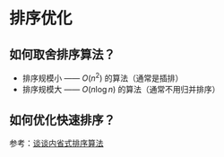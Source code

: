 # 排序优化

## 如何取舍排序算法？

* 排序规模小 —— $O(n^2)$ 的算法（通常是插排）
* 排序规模大 —— $O(n\log n)$ 的算法（通常不用归并排序）

## 如何优化快速排序？

参考：[谈谈内省式排序算法](https://liam.page/2018/08/29/introspective-sort/)
